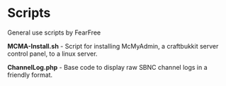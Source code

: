 Scripts
=======

General use scripts by FearFree

**MCMA-Install.sh** - Script for installing McMyAdmin, a craftbukkit server control panel, to a linux server.

**ChannelLog.php**  - Base code to display raw SBNC channel logs in a friendly format.
